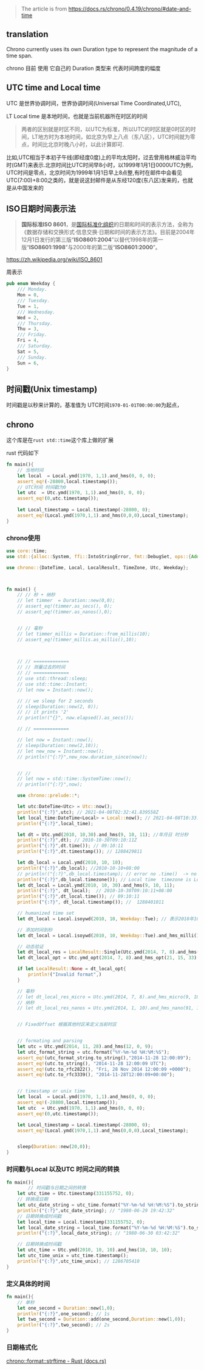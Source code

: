 > The article is from https://docs.rs/chrono/0.4.19/chrono/#date-and-time

## translation

Chrono currently uses its own Duration type to represent the magnitude of a time span.

chrono 目前 使用 它自己的 Duration 类型来 代表时间跨度的幅度

## UTC time and Local time

UTC 是世界协调时间，世界协调时间(Universal Time Coordinated,UTC),

LT  Local time 是本地时间，也就是当前机器所在时区的时间

> 两者的区别就是时区不同，以UTC为标准，所以UTC的时区就是0时区的时间，LT地方时为本地时间，如北京为早上八点（东八区），UTC时间就为零点，时间比北京时晚八小时，以此计算即可.

比如,UTC相当于本初子午线(即经度0度)上的平均太阳时，过去曾用格林威治平均时(GMT)来表示.北京时间比UTC时间早8小时，以1999年1月1日0000UTC为例，UTC时间是零点，北京时间为1999年1月1日早上8点整,有时在邮件中会看见UTC(7:00)+8:00之类的，就是说这封邮件是从东经120度(东八区)发来的，也就是从中国发来的

## ISO日期时间表示法

> **国际标准ISO 8601**，是[国际标准化组织](https://zh.wikipedia.org/wiki/%E5%9C%8B%E9%9A%9B%E6%A8%99%E6%BA%96%E5%8C%96%E7%B5%84%E7%B9%94 "国际标准化组织")的日期和时间的表示方法，全称为《数据存储和交换形式·信息交换·日期和时间的表示方法》。目前是2004年12月1日发行的第三版“**ISO8601:2004**”以替代1998年的第一版“**ISO8601:1998**”与2000年的第二版“**ISO8601:2000**”。

https://zh.wikipedia.org/wiki/ISO_8601

周表示

```rust
pub enum Weekday {
    /// Monday.
    Mon = 0,
    /// Tuesday.
    Tue = 1,
    /// Wednesday.
    Wed = 2,
    /// Thursday.
    Thu = 3,
    /// Friday.
    Fri = 4,
    /// Saturday.
    Sat = 5,
    /// Sunday.
    Sun = 6,
}
```

## 时间戳(Unix timestamp)

时间戳是以秒来计算的，基准值为 UTC时间`1970-01-01T00:00:00`为起点，

## chrono

这个库是在`rust std::time`这个库上做的扩展

rust 代码如下

```rust
fn main(){
    // 当地时间
    let local  = Local.ymd(1970, 1,1).and_hms(0, 0, 0);
    assert_eq!(-28800,local.timestamp());
    // UTC时间 时间戳为0
    let utc  = Utc.ymd(1970, 1,1).and_hms(0, 0, 0);
    assert_eq!(0,utc.timestamp());
  
    let Local_timestamp = Local.timestamp(-28800, 0);
    assert_eq!(Local.ymd(1970,1,1).and_hms(0,0,0),Local_timestamp);
}
```

### chrono使用

```rust
use core::time;
use std::{alloc::System, ffi::IntoStringError, fmt::DebugSet, ops::{Add, Sub}, thread::sleep, time::{Duration, Instant, SystemTime}};

use chrono::{DateTime, Local, LocalResult, TimeZone, Utc, Weekday};



fn main() {
    // // 秒 + 纳秒
    // let timmer  = Duration::new(0,0);
    // assert_eq!(timmer.as_secs(), 0);
    // assert_eq!(timmer.as_nanos(),0);


    // // 毫秒
    // let timmer_millis = Duration::from_millis(10);
    // assert_eq!(timmer_millis.as_millis(),10);


  
    // // =============
    // // 测量过去的时间
    // // =============
    // use std::thread::sleep;
    // use std::time::Instant;
    // let now = Instant::now();

    // // we sleep for 2 seconds
    // sleep(Duration::new(2, 0));
    // // it prints '2'
    // println!("{}", now.elapsed().as_secs());

    // // =============

    // let now = Instant::now();
    // sleep(Duration::new(2,10));
    // let new_now = Instant::now();
    // println!("{:?}",new_now.duration_since(now));


    // // 
    // let now = std::time::SystemTime::now();
    // println!("{:?}",now);

    use chrono::prelude::*;

    let utc:DateTime<Utc> = Utc::now();
    println!("{:?}",utc); // 2021-04-08T02:32:41.839558Z
    let local_time:DateTime<Local> = Local::now(); // 2021-04-08T10:33:47.740477+08:00 东八区
    println!("{:?}",local_time);  

    let dt = Utc.ymd(2010, 10,30).and_hms(9, 10, 11); //年月日 时分秒
    println!("{:?}",dt); // 2010-10-30T09:10:11Z
    println!("{:?}",dt.time()); // 09:10:11
    println!("{:?}",dt.timestamp()); // 1288429811

    let db_local = Local.ymd(2010, 10, 10);
    println!("{:?}",db_local); //2010-10-10+08:00 
    // println!("{:?}",db_local.timestamp); // error no .time()  -> no timestamp()
    println!("{:?}",db_local.timezone()); // Local time  timezone is Local
    let dt_local = Local.ymd(2010, 10, 30).and_hms(9, 10, 11);
    println!("{:?}", dt_local);  // 2010-10-30T09:10:11+08:00
    println!("{:?}",dt_local.time()); // 09:10:11
    println!("{:?}", dt_local.timestamp()); //  1288401011

    // humanized time set
    let dt_local = Local.isoywd(2010, 10, Weekday::Tue); // 表示2010年10月的周二

    // 添加时间到秒
    let dt_local = Local.isoywd(2010, 10, Weekday::Tue).and_hms_milli(10,9, 8,7);

    // 动态验证
    let dt_local_res = LocalResult::Single(Utc.ymd(2014, 7, 8).and_hms(21, 15, 33));
    let dt_local_opt = Utc.ymd_opt(2014, 7, 8).and_hms_opt(21, 15, 33);

    if let LocalResult::None = dt_local_opt{
        println!("Invalid format",)
    }

    // 毫秒
    // let dt_local_res_micro = Utc.ymd(2014, 7, 8).and_hms_micro(9, 10, 11, 12_000);
    // 纳秒
    // let dt_local_res_nanos = Utc.ymd(2014, 1, 10).and_hms_nano(91, 19, 11, 12_000_000);


    // FixedOffset 根据其他时区来定义当前时区


    // formating and parsing
    let utc = Utc.ymd(2014, 11, 28).and_hms(12, 0, 9);
    let utc_format_string = utc.format("%Y-%m-%d %H:%M:%S");
    assert_eq!(utc_format_string.to_string(),"2014-11-28 12:00:09");
    assert_eq!(utc.to_string(), "2014-11-28 12:00:09 UTC");
    assert_eq!(utc.to_rfc2822(), "Fri, 28 Nov 2014 12:00:09 +0000");
    assert_eq!(utc.to_rfc3339(), "2014-11-28T12:00:09+00:00");


    // timestamp or unix time
    let local  = Local.ymd(1970, 1,1).and_hms(0, 0, 0);
    assert_eq!(-28800,local.timestamp());
    let utc  = Utc.ymd(1970, 1,1).and_hms(0, 0, 0);
    assert_eq!(0,utc.timestamp());

    let Local_timestamp = Local.timestamp(-28800, 0);
    assert_eq!(Local.ymd(1970,1,1).and_hms(0,0,0),Local_timestamp);


    sleep(Duration::new(20,0));
}


```

### 时间戳与Local 以及UTC 时间之间的转换

```rust
fn main(){
        // 时间戳与日期之间的转换
    let utc_time = Utc.timestamp(331155752, 0);
    // 转换成日期
    let utc_date_string = utc_time.format("%Y-%m-%d %H:%M:%S").to_string();
    println!("{:?}",utc_date_string); // "1980-06-29 19:42:32"
    // 日期转换成时间戳
    let local_time = Local.timestamp(331155752, 0);
    let local_date_string = local_time.format("%Y-%m-%d %H:%M:%S").to_string();
    println!("{:?}",local_date_string); // "1980-06-30 03:42:32"

    // 日期转换成时间戳
    let utc_time = Utc.ymd(2010, 10, 10).and_hms(10, 10, 10);
    let utc_time_unix = utc_time.timestamp();
    println!("{:?}",utc_time_unix); // 1286705410
}
```

### 定义具体的时间

```rust
fn main(){
    // 单秒
    let one_second = Duration::new(1,0);
    println!("{:?}",one_second); // 1s
    let two_second = Duration::add(one_second,Duration::new(1,0));
    println!("{:?}",two_second); // 2s
}
```

### 日期格式化

[chrono::format::strftime - Rust (docs.rs)](https://docs.rs/chrono/0.4.19/chrono/format/strftime/index.html#specifiers)
